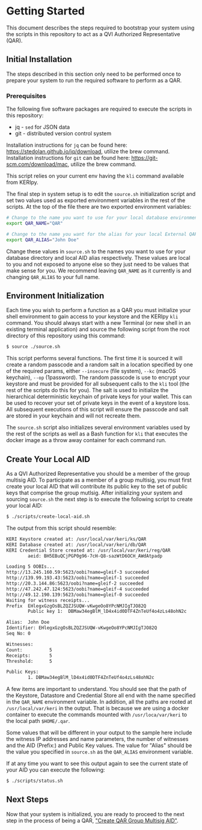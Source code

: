 
# Getting Started
This document describes the steps required to bootstrap your system using the scripts in this repository to act as 
a QVI Authorized Representative (QAR).

## Initial Installation
The steps described in this section only need to be performed once to prepare your system to run the required software to
perform as a QAR.

### Prerequisites

The following five software packages are required to execute the scripts in this repository:

- jq - `sed` for JSON data
- git - distributed version control system

Installation instructions for `jq` can be found here: https://stedolan.github.io/jq/download, utilize the brew command.
Installation instructions for `git` can be found here: https://git-scm.com/download/mac, utilize the brew command.

This script relies on your current env having the `kli` command available from KERIpy.

The final step in system setup is to edit the `source.sh` initialization script and set two values used as exported environment
variables in the rest of the scripts.  At the top of the file there are two exported environment variables:

```bash
# Change to the name you want to use for your local database environment.
export QAR_NAME="QAR"

# Change to the name you want for the alias for your local External QAR AID
export QAR_ALIAS="John Doe"
```

Change these values in `source.sh` to the names you want to use for your database directory and local AID alias respectively.
These values are local to you and not exposed to anyone else so they just need to be values that make sense for you.  We recommend
leaving `QAR_NAME` as it currently is and changing `QAR_ALIAS` to your full name.


## Environment Initialization
Each time you wish to perform a function as a QAR you must initialize your shell environment to gain access to your 
keystore and the KERIpy `kli` command.  You should always start with a new Terminal (or new shell in an existing terminal application)
and source the following script from the root directory of this repository using this command:

```bash
$ source ./source.sh
```

This script performs several functions.  The first time it is sourced it will create a random passcode and a random
salt in a location specified by one of the required params, either `--insecure` (file system), `--kc` (macOS keychain), `--op` (1password).
The random passcode is use to encrypt your keystore and must be provided for all
subsequent calls to the `kli` tool (the rest of the scripts do this for you).  The salt is used to initialize the hierarchical
deterministic keychain of private keys for your wallet.  This can be used to recover your set of private keys in the event
of a keystore loss.  All subsequent executions of this script will ensure the passcode and salt are stored in your keychain
and will not recreate them.

The `source.sh` script also initializes several environment variables used by the rest of the scripts as well as a Bash
function for `kli` that executes the docker image as a throw away container for each command run.

## Create Your Local AID
As a QVI Authorized Representative you should be a member of the group multisig AID. To participate as a member of a group multisig, you must first create your local AID that will contribute 
its public key to the set of public keys that comprise the group mutlsig.  After initializing your system and sourcing `source.sh` the
next step is to execute the following script to create your local AID:

```bash
$ ./scripts/create-local-aid.sh
```

The output from this script should resemble:

```bash
KERI Keystore created at: /usr/local/var/keri/ks/QAR
KERI Database created at: /usr/local/var/keri/db/QAR
KERI Credential Store created at: /usr/local/var/keri/reg/QAR
        aeid: BH5EBuQCjPGP0g96-7cH-Q8-sazWtD6OCH_AWdAtpadp

Loading 5 OOBIs...
http://13.245.160.59:5623/oobi?name=gleif-3 succeeded
http://139.99.193.43:5623/oobi?name=gleif-1 succeeded
http://20.3.144.86:5623/oobi?name=gleif-2 succeeded
http://47.242.47.124:5623/oobi?name=gleif-4 succeeded
http://49.12.190.139:5623/oobi?name=gleif-0 succeeded
Waiting for witness receipts...
Prefix  EHlegxGzgOsBLZQZJSUQW-vKwgeOo8YPcNMJIgTJO82Q
        Public key 1:  DBMaw34egBlM_lD4x4id0DTF4ZnTeUf4o4zLs48ohN2c

Alias:  John Doe
Identifier: EHlegxGzgOsBLZQZJSUQW-vKwgeOo8YPcNMJIgTJO82Q
Seq No: 0

Witnesses:
Count:          5
Receipts:       5
Threshold:      5

Public Keys:
        1. DBMaw34egBlM_lD4x4id0DTF4ZnTeUf4o4zLs48ohN2c
```

A few items are important to understand.  You should see that the path of the Keystore, Datastore and Credential Store
all end with the name specified in the `QAR_NAME` environment variable.  In addition, all the paths are rooted at `/usr/local/var/keri`
in the output.  That is because we are using a docker container to execute the commands mounted with `/usr/loca/var/keri` to
the local path `$HOME/.qar`.  

Some values that will be different in your output to the sample here include the witness IP addresses and name parameters,
the number of witnesses and the AID (Prefix:) and Public Key values.  The value for "Alias" should be the value you specified
in `source.sh` as the `QAR_ALIAS` environment variable.

If at any time you want to see this output again to see the current state of your AID you can execute the following:

```bash
$ ./scripts/status.sh
```

## Next Steps
Now that your system is initialized, you are ready to proceed to the next step in the process of being a QAR, ["Create QAR
Group Multisig AID"](creating-group-aid.md).





